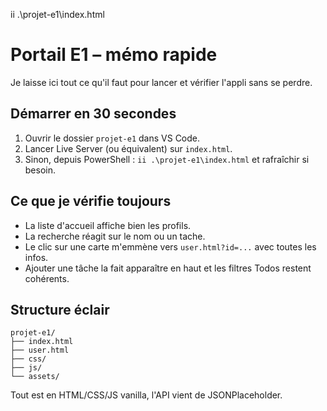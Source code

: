 ii .\projet-e1\index.html

# Portail E1 – mémo rapide

Je laisse ici tout ce qu'il faut pour lancer et vérifier l'appli sans se perdre.

## Démarrer en 30 secondes

1. Ouvrir le dossier `projet-e1` dans VS Code.
2. Lancer Live Server (ou équivalent) sur `index.html`.
3. Sinon, depuis PowerShell : `ii .\projet-e1\index.html` et rafraîchir si besoin.

## Ce que je vérifie toujours

- La liste d'accueil affiche bien les profils.
- La recherche réagit sur le nom ou un tache.
- Le clic sur une carte m'emmène vers `user.html?id=...` avec toutes les infos.
- Ajouter une tâche la fait apparaître en haut et les filtres Todos restent cohérents.

## Structure éclair

```
projet-e1/
├── index.html
├── user.html
├── css/
├── js/
└── assets/
```

Tout est en HTML/CSS/JS vanilla, l'API vient de JSONPlaceholder.
